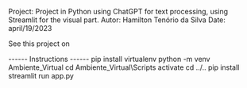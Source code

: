 Project: Project in Python using ChatGPT for text processing, using Streamlit for the visual part.
Autor: Hamilton Tenório da Silva
Date: april/19/2023

See this project on 


------ Instructions ------
pip install virtualenv
python -m venv Ambiente_Virtual
cd Ambiente_Virtual\Scripts
activate
cd ../..
pip install <packages>
streamlit run app.py